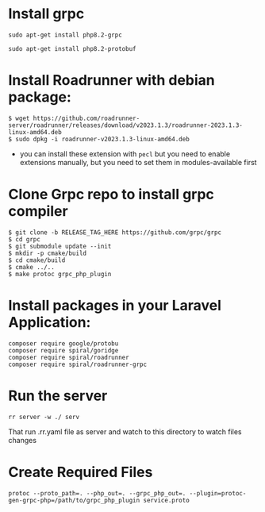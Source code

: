 # Install grpc
``` 
sudo apt-get install php8.2-grpc

```

``` 
sudo apt-get install php8.2-protobuf
```
# Install Roadrunner with debian package:

```
$ wget https://github.com/roadrunner-server/roadrunner/releases/download/v2023.1.3/roadrunner-2023.1.3-linux-amd64.deb
$ sudo dpkg -i roadrunner-v2023.1.3-linux-amd64.deb
```




- you can install these extension with ``pecl`` but you need to enable extensions manually,
but you need to set them in modules-available first


# Clone Grpc repo to install grpc compiler

``` 
$ git clone -b RELEASE_TAG_HERE https://github.com/grpc/grpc
$ cd grpc
$ git submodule update --init
$ mkdir -p cmake/build
$ cd cmake/build
$ cmake ../..
$ make protoc grpc_php_plugin
```

# Install packages in your Laravel Application:

``` 
composer require google/protobu
composer require spiral/goridge
composer require spiral/roadrunner
composer require spiral/roadrunner-grpc
```

# Run the server 

``` 
rr server -w ./ serv
```
That run .rr.yaml file as server and watch to this directory to watch files changes 

# Create Required Files 

``` 
protoc --proto_path=. --php_out=. --grpc_php_out=. --plugin=protoc-gen-grpc-php=/path/to/grpc_php_plugin service.proto
```

